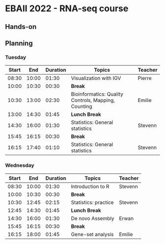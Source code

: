 
# EBAII 2022 - RNA-seq course

## Hands-on


## Planning

### Tuesday


| **Start** | **End** | **Duration** | **Topics** | **Teacher** |
| -------- | --------- | --------- | ----------- | ----------- |
| 08:30 | 10:00 | 01:30 | Visualization with IGV | Pierre |
| 10:00 | 10:30 | 00:30 | **Break** |  |
| 10:30 | 13:00 | 02:30 | Bioinformatics: Quality Controls, Mapping, Counting | Emilie |
| 13:00 | 14:30 | 01:45 | **Lunch Break** |  |
| 14:30 | 16:00 | 01:30 | Statistics: General statistics| Stevenn |
| 15:45 | 16:15 | 00:30 | **Break** |  |
| 16:15 | 17:40 | 01:10 | Statistics: General statistics | Stevenn |


### Wednesday


| **Start** | **End** | **Duration** | **Topics** | **Teacher** |
| -------- | --------- | --------- | ----------- | ----------- |
| 08:30 | 10:00 | 01:30 | Introduction to R | Stevenn |
| 10:00 | 10:30 | 00:30 | **Break** |  |
| 10:30 | 12:45 | 02:15 | Statistics: practice | Stevenn |
| 12:45 | 14:30 | 01:45 | **Lunch Break** |  |
| 14:30 | 16:00 | 01:30 | De novo Assembly | Erwan |
| 15:45 | 16:15 | 00:30 | **Break** |  |
| 16:15 | 18:00 | 01:45 | Gene-set analysis | Emilie |
